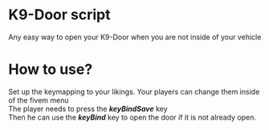 # K9-Door script 
Any easy way to open your K9-Door when you are not inside of your vehicle

# How to use?

Set up the keymapping to your likings. Your players can change them inside of the fivem menu <br />
The player needs to press the _**keyBindSave**_ key <br />
  Then he can use the _**keyBind**_ key to open the door if it is not already open. <br />
